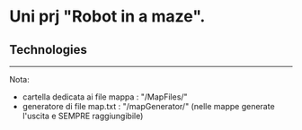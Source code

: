# Uni prj "Robot in a maze".

## Technologies
***
Nota:
* cartella dedicata ai file mappa : "/MapFiles/" 
* generatore di file map.txt : "/mapGenerator/" (nelle mappe generate l'uscita e SEMPRE raggiungibile)
